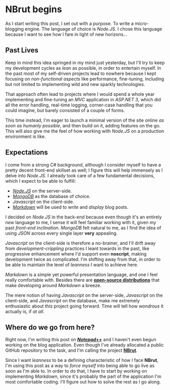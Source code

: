 NBrut begins
============

As I start writing this post, I set out with a purpose. To write a micro-blogging engine. The language of choice is _Node.JS_. I chose this language because I want to see how I fare in light of new horizons...

## Past Lives ##

Keep in mind this idea springed in my mind just yesterday, but I'll try to keep my development cycles as _lean_ as possible, in order to entertain myself. In the past most of my self-driven projects lead to nowhere because I kept focusing on _non-functional aspects_ like performance, fine-tuning, including but not limited to implementing wild and new sparkly technologies.

That approach often lead to projects where I would spend a whole year implementing and fine-tuning an _MVC_ application in _ASP.NET 3_, which did all the error handling, real-time logging, corner-case handling that you could imagine, but barely consisted of a couple of forms.

This time instead, I'm eager to launch a minimal version of the site online _as soon as humanly possible_, and then build on it, adding features on the go. This will also give me the feel of how working with _Node.JS_ on a production environment is like.

## Expectations ##

I come from a strong _C#_ background, although I consider myself to have a pretty decent front-end skillset as well; I figure this will help immensely as I delve into _Node.JS_. I already took care of a few fundamental decisions, which I expect to be able to fulfill:

- [_Node.JS_](http://www.youtube.com/watch?v=jo_B4LTHi3I "Introduction to Node.JS") on the server-side.
- [_MongoDB_](http://www.youtube.com/watch?v=tFp9pZ6U0PE "Introduction to MongoDB") as the database of choice.
- _Javascript_ on the client-side.
- [_Markdown_](http://daringfireball.net/projects/markdown/ "Introduction to Markdown") will be used to _write_ and _display_ blog posts.

I decided on _Node.JS_ in the back-end because even though it's an entirely _new_ language to me, I sense it will feel familiar working with it, given my past _front-end inclination_. _MongoDB_ felt natural to me, as I find the idea of using _JSON_ across every single layer **very** appealing.

_Javascript_ on the client-side is therefore a no-brainer, and I'll drift away from _development-crippling_ practices I leant towards in the past, like progressive enhancement where I'd support even **noscript**, making development twice as complicated. I'm shifting away from that, in order to be able to maintain the level of _leanness_ I want to achieve here.

_Markdown_ is a simple yet powerful presentation language, and one I feel really comfortable with. Besides there are [**open-source distributions**](http://code.google.com/p/pagedown/ "pagedown by StackOverflow") that make developing around _Markdown_ a breeze.

The mere notion of having _Javascript_ on the server-side, _Javascript_ on the client-side, and _Javascript_ on the database, make me extremely enthusiastic about this project going forward. Time will tell how _wondrous_ it actually is, if _at all_.

## Where do we go from here? ##

Right now, I'm writing this post on _[**Notepad++**](http://notepad-plus-plus.org/)_ and I haven't even begun working on the blog application. Even though I've already allocated a public GitHub repository to the task, and I'm calling the project [**NBrut**](https://github.com/bevacqua/NBrut "GitHub repository").

Since I want _leanness_ to be a defining characteristic of how I face **NBrut**, I'm using this post as a way to _force myself_ into being able to go live as soon as I'm able to. In order to do that, I have to start by working on implementing _Markdown_, since it's probably the part of the application I'm most comfortable coding. I'll figure out how to solve the rest as I go along.